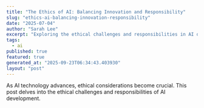 ```yaml
---
title: "The Ethics of AI: Balancing Innovation and Responsibility"
slug: "ethics-ai-balancing-innovation-responsibility"
date: "2025-07-04"
author: "Sarah Lee"
excerpt: "Exploring the ethical challenges and responsibilities in AI development."
tags:
  - ai
published: true
featured: true
generated_at: "2025-09-23T06:34:43.403930"
layout: "post"
---
```


As AI technology advances, ethical considerations become crucial. This post delves into the ethical challenges and responsibilities of AI development.